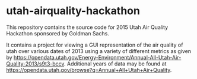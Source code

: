 # utah-airquality-hackathon
This repository contains the source code for 2015 Utah Air Quality Hackathon sponsored by Goldman Sachs.

It contains a project for viewing a GUI representation of the air quality of utah over various dates of 2013 using a variety of different metrics as given by https://opendata.utah.gov/Energy-Environment/Annual-All-Utah-Air-Quality-2013/s9t3-bccv. Additional years of data may be found at https://opendata.utah.gov/browse?q=Annual+All+Utah+Air+Quality.
